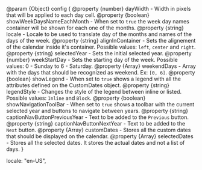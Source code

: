 @param {Object} config {
      @property {number}  dayWidth - Width in pixels that will be applied to each day cell.
      @property {boolean} showWeekDaysNameEachMonth - When set to `true` the week day names container will be shown for each one of the months.
      @property {string}  locale - Locale to be used to translate day of the months and names of the days of the week.
      @property {string}  alignInContainer - Sets the alignement of the calendar inside it's container. Possible values: `left`, `center` and `right`.
      @property {string}  selectedYear - Sets the initial selected year.
      @property {number}  weekStartDay - Sets the starting day of the week. Possible values: 0 - Sunday to 6 - Saturday.
      @property {Array}   weekendDays - Array with the days that should be recognized as weekend. Ex: `[0, 6]`.
      @property {boolean} showLegend - When set to `true` shows a legend with all the attributes defined on the CustomDates object.
      @property {string}  legendStyle - Changes the style of the legend between inline or listed. Possible values: `Inline` and `Block`.
      @property {boolean} showNavigationToolBar - When set to `true` shows a toolbar with the current selected year and buttons to navigate between years.
      @property {string}  captionNavButtonPreviousYear - Text to be added to the `Previous` button.
      @property {string}  captionNavButtonNextYear - Text to be added to the `Next` button.
      @property {Array}   customDates - Stores all the custom dates that should be displayed on the calendar.
      @property {Array}   selectedDates - Stores all the selected dates. It stores the actual dates and not a list of days.
}


  locale: "en-US",
